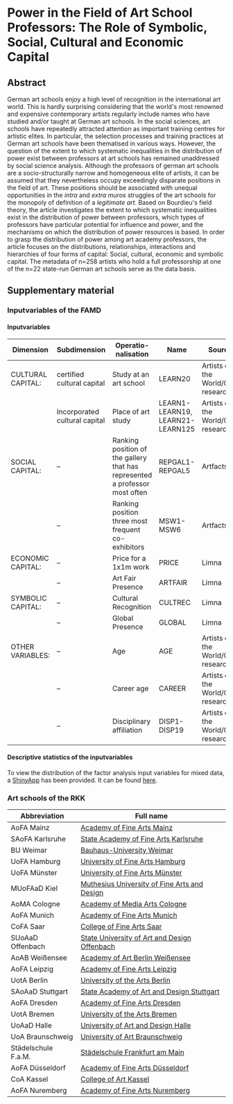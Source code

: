 # Power in the Field of Art School Professors: The Role of Symbolic, Social, Cultural and Economic Capital 

## Abstract

German art schools enjoy a high level of recognition in the international art world. This is hardly surprising considering that the world's most renowned and expensive contemporary artists regularly include names who have studied and/or taught at German art schools. In the social sciences, art schools have repeatedly attracted attention as important training centres for artistic elites. In particular, the selection processes and training practices at German art schools have been thematised in various ways. However, the question of the extent to which systematic inequalities in the distribution of power exist between professors at art schools has remained unaddressed by social science analysis. Although the professors of german art schools are a socio-structurally narrow and homogeneous elite of artists, it can be assumed that they nevertheless occupy exceedingly disparate positions in the field of art. These positions should be associated with unequal opportunities in the *intra* and *extra muros* struggles of the art schools for the monopoly of definition of a *legitimate art*. Based on Bourdieu's field theory, the article investigates the extent to which systematic inequalities exist in the distribution of power between professors, which types of professors have particular potential for influence and power, and the mechanisms on which the distribution of power resources is based. In order to grasp the distribution of power among art academy professors, the article focuses on the distributions, relationships, interactions and hierarchies of four forms of capital: Social, cultural, economic and symbolic capital. The metadata of n=258 artists who hold a full professorship at one of the n=22 state-run German art schools serve as the data basis.

## Supplementary material

### Inputvariables of the FAMD

#### Inputvariables

| Dimension         | Subdimension                  | Operatio-nalisation                                                         | Name                             | Source                            |
|-------------------|-------------------------------|-----------------------------------------------------------------------------|----------------------------------|-----------------------------------|
| CULTURAL CAPITAL: | certified cultural capital    | Study at an art school                                                      | LEARN20                          | Artists of the World/Own research |
|                   | Incorporated cultural capital | Place of art study                                                          | LEARN1-LEARN19, LEARN21-LEARN125 | Artists of the World/Own research |
| SOCIAL CAPITAL:   | –                             | Ranking position of the gallery that has represented a professor most often | REPGAL1-REPGAL5                  | Artfacts                          |
|                   | –                             | Ranking position three most frequent co-exhibitors                          | MSW1-MSW6                        | Artfacts                          |
| ECONOMIC CAPITAL: | –                             | Price for a 1x1m work                                                       | PRICE                            | Limna                             |
|                   | –                             | Art Fair Presence                                                           | ARTFAIR                          | Limna                             |
| SYMBOLIC CAPITAL: | –                             | Cultural Recognition                                                        | CULTREC                          | Limna                             |
|                   | –                             | Global Presence                                                             | GLOBAL                           | Limna                             |
| OTHER VARIABLES:  | –                             | Age                                                                         | AGE                              | Artists of the World/Own research |
|                   | –                             | Career age                                                                  | CAREER                           | Artists of the World/Own research |
|                   | –                             | Disciplinary affiliation                                                    | DISP1-DISP19                     | Artists of the World/Own research |

#### Descriptive statistics of the inputvariables

To view the distribution of the factor analysis input variables for mixed data, a [ShinyApp](https://shiny.posit.co/) has been provided. It can be found [here](https://chernofffaces.shinyapps.io/field_of_art_professors_descriptive_statistics/). 

### Art schools of the RKK

| Abbreviation        | Full name                                                                                |
|---------------------|------------------------------------------------------------------------------------------|
| AoFA Mainz          | [Academy of Fine Arts Mainz](https://kunsthochschule-mainz.de/)                          |
| SAoFA Karlsruhe     | [State Academy of Fine Arts Karlsruhe](https://www.kunstakademie-karlsruhe.de/en/)       |
| BU Weimar           | [Bauhaus-University Weimar](https://www.uni-weimar.de/en/university/start/)              |
| UoFA Hamburg        | [University of Fine Arts Hamburg](https://www.hfbk-hamburg.de/en/)                       |
| UoFA Münster        | [University of Fine Arts Münster](https://www.kunstakademie-muenster.de/)                |
| MUoFAaD Kiel        | [Muthesius University of Fine Arts and Design](https://en.muthesius-kunsthochschule.de/) |
| AoMA Cologne        | [Academy of Media Arts Cologne](https://www.khm.de/)                                     |
| AoFA Munich         | [Academy of Fine Arts Munich](https://www.adbk.de/en/)                                   |
| CoFA Saar           | [College of Fine Arts Saar](https://www.hbksaar.de/)                                     |
| SUoAaD Offenbach    | [State University of Art and Design Offenbach](https://www.hfg-offenbach.de/en)          |
| AoAB Weißensee      | [Academy of Art Berlin Weißensee](https://kh-berlin.de/en/)                              |
| AoFA Leipzig        | [Academy of Fine Arts Leipzig](https://www.hgb-leipzig.de/en)                            |
| UotA Berlin         | [University of the Arts Berlin](https://www.udk-berlin.de/en/home/)                      |
| SAoAaD Stuttgart    | [State Academy of Art and Design Stuttgart](https://www.abk-stuttgart.de/en/)            |
| AoFA Dresden        | [Academy of Fine Arts Dresden](https://www.hfbk-dresden.de/)                             |
| UotA Bremen         | [University of the Arts Bremen](https://www.hfk-bremen.de/en)                            |
| UoAaD Halle         | [University of Art and Design Halle](https://www.burg-halle.de/en/)                      |
| UoA Braunschweig    | [University of Art Braunschweig](https://www.hbk-bs.de/)                                 |
| Städelschule F.a.M. | [Städelschule Frankfurt am Main](https://staedelschule.de/de)                            |
| AoFA Düsseldorf     | [Academy of Fine Arts Düsseldorf](https://www.kunstakademie-duesseldorf.de/de/)          |
| CoA Kassel          | [College of Art Kassel](https://kunsthochschulekassel.de/en/study-programmes.html)       |
| AoFA Nuremberg      | [Academy of Fine Arts Nuremberg](https://adbk-nuernberg.de/en/home/)                     |

